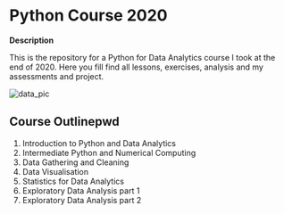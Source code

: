 # Python Course 2020

**Description**

This is the repository for a Python for Data Analytics course I took at the end of 2020. Here you fill find all lessons, exercises, analysis and my assessments and project.

![data_pic](https://media.giphy.com/media/HUplkVCPY7jTW/giphy.gif)

## Course Outlinepwd

1. Introduction to Python and Data Analytics
2. Intermediate Python and Numerical Computing
3. Data Gathering and Cleaning
4. Data Visualisation
5. Statistics for Data Analytics
6. Exploratory Data Analysis part 1
7. Exploratory Data Analysis part 2
